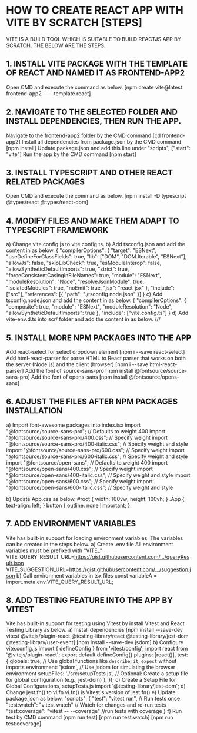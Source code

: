 # HOW TO CREATE REACT APP WITH VITE BY SCRATCH [STEPS]

VITE IS A BUILD TOOL WHICH IS SUITABLE TO BUILD REACTJS APP BY SCRATCH.
THE BELOW ARE THE STEPS.

## 1. INSTALL VITE PACKAGE WITH THE TEMPLATE OF REACT AND NAMED IT AS FRONTEND-APP2

Open CMD and execute the command as below.
[npm create vite@latest frontend-app2 -- --template react]

## 2. NAVIGATE TO THE SELECTED FOLDER AND INSTALL DEPENDENCIES, THEN RUN THE APP.

Navigate to the frontend-app2 folder by the CMD command
[cd frontend-app2]
Install all dependencies from package.json by the CMD command
[npm install]
Update package.json and add this line under "scripts",
["start": "vite"]
Run the app by the CMD command
[npm start]

## 3. INSTALL TYPESCRIPT AND OTHER REACT RELATED PACKAGES

Open CMD and execute the command as below.
[npm install -D typescript @types/react @types/react-dom]

## 4. MODIFY FILES AND MAKE THEM ADAPT TO TYPESCRIPT FRAMEWORK

a) Change vite.config.js to vite.config.ts.
b) Add tsconfig.json and add the content in as below.
{
"compilerOptions": {
"target": "ESNext",
"useDefineForClassFields": true,
"lib": ["DOM", "DOM.Iterable", "ESNext"],
"allowJs": false,
"skipLibCheck": true,
"esModuleInterop": false,
"allowSyntheticDefaultImports": true,
"strict": true,
"forceConsistentCasingInFileNames": true,
"module": "ESNext",
"moduleResolution": "Node",
"resolveJsonModule": true,
"isolatedModules": true,
"noEmit": true,
"jsx": "react-jsx"
},
"include": ["src"],
"references": [{ "path": "./tsconfig.node.json" }]
}
c) Add tsconfig.node.json and add the content in as below.
{
"compilerOptions": {
"composite": true,
"module": "ESNext",
"moduleResolution": "Node",
"allowSyntheticDefaultImports": true
},
"include": ["vite.config.ts"]
}
d) Add vite-env.d.ts into scr/ folder and add the content in as below.
/// <reference types="vite/client" />

## 5. INSTALL MORE NPM PACKAGES INTO THE APP

Add react-select for select dropdown element
[npm i --save react-select]
Add html-react-parser for parse HTML to React parser that works on both the server (Node.js) and the client (browser)
[npm i --save html-react-parser]
Add the font of source-sans-pro
[npm install @fontsource/source-sans-pro]
Add the font of opens-sans
[npm install @fontsource/opens-sans]

## 6. ADJUST THE FILES AFTER NPM PACKAGES INSTALLATION

a) Import font-awesome packages into index.tsx
import "@fontsource/source-sans-pro"; // Defaults to weight 400
import "@fontsource/source-sans-pro/400.css"; // Specify weight
import "@fontsource/source-sans-pro/400-italic.css"; // Specify weight and style
import "@fontsource/source-sans-pro/600.css"; // Specify weight
import "@fontsource/source-sans-pro/600-italic.css"; // Specify weight and style
import "@fontsource/open-sans"; // Defaults to weight 400
import "@fontsource/open-sans/400.css"; // Specify weight
import "@fontsource/open-sans/400-italic.css"; // Specify weight and style
import "@fontsource/open-sans/600.css"; // Specify weight
import "@fontsource/open-sans/600-italic.css"; // Specify weight and style

b) Update App.css as below.
#root {
width: 100vw;
height: 100vh;
}
.App {
text-align: left;
}
button {
outline: none !important;
}

## 7. ADD ENVIRONMENT VARIABLES

Vite has built-in support for loading environment variables.
The variables can be created in the steps below.
a) Create .env file
All environment variables must be prefixed with "VITE\_"
VITE_QUERY_RESULT_URL=https://gist.githubusercontent.com/.../queryResult.json
VITE_SUGGESTION_URL=https://gist.githubusercontent.com/.../suggestion.json
b) Call environment variables in tsx files
const variableA = import.meta.env.VITE_QUERY_RESULT_URL;

## 8. ADD TESTING FEATURE INTO THE APP BY VITEST

Vite has built-in support for testing using Vitest by install Vitest and React Testing Library as below.
a) Install dependencies
[npm install --save-dev vitest @vitejs/plugin-react @testing-library/react @testing-library/jest-dom @testing-library/user-event]
[npm install --save-dev jsdom]
b) Configure vite.config.js
import { defineConfig } from 'vitest/config';
import react from '@vitejs/plugin-react';
export default defineConfig({
plugins: [react()],
test: {
globals: true, // Use global functions like `describe`, `it`, `expect` without imports
environment: 'jsdom', // Use jsdom for simulating the browser environment
setupFiles: './src/setupTests.js', // Optional: Create a setup file for global configuration (e.g., jest-dom)
},
});
c) Create a Setup File for Global Configurations, setupTests.js
import '@testing-library/jest-dom';
d) Change jest.fn() to vi.fn
vi.fn() is Vitest's version of jest.fn()
e) Update package.json as below.
"scripts": {
"test": "vitest run", // Run tests once
"test:watch": "vitest watch" // Watch for changes and re-run tests
"test:coverage": "vitest -- --coverage" //run tests with coverage
}
f) Run test by CMD command
[npm run test]
[npm run test:watch]
[npm run test:coverage]

